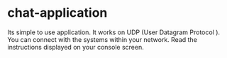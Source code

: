 # chat-application
Its simple to use application.
It works on UDP (User Datagram Protocol ).
You can connect with the systems within your network.
Read the instructions displayed on your console screen.
